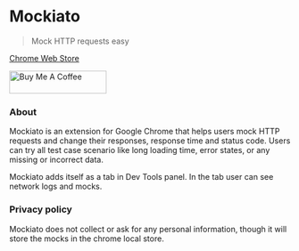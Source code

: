 # Mockiato

> Mock HTTP requests easy

[Chrome Web Store](https://chromewebstore.google.com/u/2/detail/mockiato-mocks-on-the-fly/ilbkkhmnmnehcicempfpekgcpneeekao)

<a href="https://www.buymeacoffee.com/mockiatoexW" target="_blank"><img src="https://cdn.buymeacoffee.com/buttons/default-orange.png" alt="Buy Me A Coffee" height="41" width="174"></a>

### About

Mockiato is an extension for Google Chrome that helps users mock HTTP requests and change their responses, response time
and status code. Users can try all test case scenario like long loading time, error states, or any missing or incorrect data.

Mockiato adds itself as a tab in Dev Tools panel. In the tab user can see network logs and mocks. 

### Privacy policy

Mockiato does not collect or ask for any personal information, though it will store the mocks in the chrome local store.
